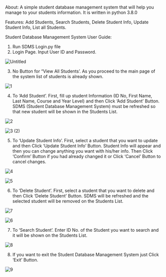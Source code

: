 About:  A simple student database management system that will help you manage to your students information. It is written in python 3.8.0

Features:
        Add Students,
        Search Students,
        Delete Student Info,
        Update Student Info,
        List all Students.

Student Database Management System User Guide:

1.	Run SDMS Login.py file
2.	Login Page. Input User ID and Password.

![Untitled](https://user-images.githubusercontent.com/60618940/76227227-f299d280-6259-11ea-86d3-1f36c5a2f322.png)

3.	No Button for “View All Students’. As you proceed to the main page of the system list of students is already shown. 

![1](https://user-images.githubusercontent.com/60618940/76227309-12c99180-625a-11ea-8985-cd757dc25cd8.png)

4.	To ‘Add Student’. First, fill up student Information (ID No, First Name, Last Name, Course and Year Level) 
    and then Click ‘Add Student’ Button. SDMS (Student Database Management System) must be refreshed 
    so that new student will be shown in the Students List.

![2](https://user-images.githubusercontent.com/60618940/76227382-32f95080-625a-11ea-97fe-7545dd03314e.png)

![3 (2)](https://user-images.githubusercontent.com/60618940/76227428-43113000-625a-11ea-8965-52a5b86ca40e.png)

5.	To ‘Update Student Info’. First, select a student that you want to update and then Click ‘Update Student Info’ Button. 
    Student Info will appear and then you can change anything you want with his/her info. Then Click ‘Confirm’ Button 
    if you had already changed it or Click ‘Cancel’ Button to cancel changes.

![4](https://user-images.githubusercontent.com/60618940/76227608-866b9e80-625a-11ea-9f83-3c397f4efdcb.png)

![5](https://user-images.githubusercontent.com/60618940/76227657-97b4ab00-625a-11ea-9fcf-d796ebddcfaf.png)

6.	To ‘Delete Student’. First, select a student that you want to delete and then Click ‘Delete Student’ Button. 
SDMS will be refreshed and the selected student will be removed on the Students List.

![7](https://user-images.githubusercontent.com/60618940/76227768-bfa40e80-625a-11ea-9989-b02165eac5c4.png)

![6](https://user-images.githubusercontent.com/60618940/76227797-cb8fd080-625a-11ea-8a17-ae6cc54f94c9.png)

7.	To ‘Search Student’. Enter ID No. of the Student you want to search and it will be shown on the Students List.

![8](https://user-images.githubusercontent.com/60618940/76227895-f24e0700-625a-11ea-9adf-79fb8d7ab7c2.png)

8. If you want to exit the Student Database Management System just Click ‘Exit’ Button.

![9](https://user-images.githubusercontent.com/60618940/76227976-0e51a880-625b-11ea-94cd-f898397632ba.png)
